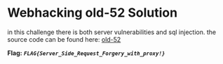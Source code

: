 # Webhacking old-52 Solution

in this challenge there is both server vulnerabilities and sql injection. the source code can be found here: [old-52](./scripts/old-52.py)


**Flag:** ***`FLAG{Server_Side_Request_Forgery_with_proxy!}`*** 
